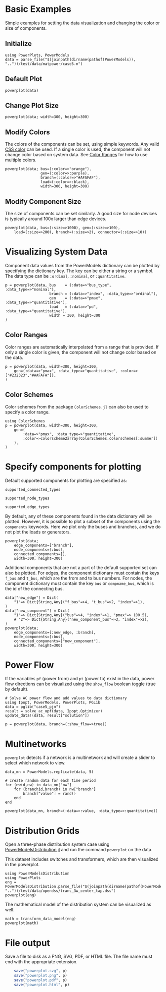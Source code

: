 # Basic Examples
Simple examples for setting the data visualization and changing the color or size of components.


## Initialize
```@example power_data
using PowerPlots, PowerModels
data = parse_file("$(joinpath(dirname(pathof(PowerModels)), ".."))/test/data/matpower/case5.m")
```

## Default Plot
```@example power_data
powerplot(data)
```

## Change Plot Size
```@example power_data
powerplot(data; width=300, height=300)
```

## Modify Colors
The colors of the components can be set, using simple keywords. Any valid [CSS color](https://developer.mozilla.org/en-US/docs/Web/CSS/color_value) can be used. If a single color is used, the component will not change color based on system data.  See [Color Ranges](@ref) for how to use multiple colors.

```@example power_data
powerplot(data; bus=(:color=>"orange"),
                gen=(:color=>:purple),
                branch=(:color=>"#AFAFAF"),
                load=(:color=>:black),
                width=300, height=300)
```

## Modify Component Size
The size of components can be set similarly.  A good size for node devices is typically around 100x larger than edge devices.
```@example power_data
powerplot(data, bus=(:size=>1000), gen=(:size=>100),
    load=(:size=>200), branch=(:size=>2), connector=(:size=>10))
```

# Visualizing System Data
Component data values from the PowerModels dictionary can be plotted by specifying the dictionary key. The key can be either a string or a symbol.  The data type can be `:ordinal`, `:nominal`, or `:quantitative`.

```@example power_data
p = powerplot(data, bus    = (:data=>"bus_type", :data_type=>"nominal"),
                    branch = (:data=>"index", :data_type=>"ordinal"),
                    gen    = (:data=>"pmax", :data_type=>"quantitative"),
                    load   = (:data=>"pd",  :data_type=>"quantitative"),
                    width = 300, height=300
)
```

## Color Ranges
Color ranges are automatically interpolated from a range that is provided.  If only a single color is given, the component will not change color based on the data.

```@example power_data
p = powerplot(data, width=300, height=300,
    gen=(:data=>"pmax", :data_type=>"quantitative", :color=>["#232323","#AAFAFA"]),
)
```

## Color Schemes
Color schemes from the package `ColorSchemes.jl` can also be used to specify a color range.

```@example power_data
using ColorSchemes
p = powerplot(data, width=300, height=300,
    gen=(
        :data=>"pmax", :data_type=>"quantitative",
        :color=>colorscheme2array(ColorSchemes.colorschemes[:summer])
    ),
)
```

# Specify components for plotting
Default supported components for plotting are specified as:
```@example power_data
supported_connected_types
```

```@example power_data
supported_node_types
```

```@example power_data
supported_edge_types
```


By default, any of these components found in the data dictionary will be plotted.  However, it is possible to plot a subset of the components using the `components` keywords.  Here we plot only the buses and branches, and we do not plot the loads or generators.

```@example power_data
powerplot(data;
    edge_components=["branch"],
    node_components=[:bus],
    connected_components=[],
    width=300, height=300)
```

Additional components that are not a part of the default supported set can also be plotted.  For edges, the component dictionary must contain the keys `f_bus` and `t_bus`, which are the from and to bus numbers.  For nodes, the component dictionary must contain the key `bus` or `compname_bus`, which is the id of the connecting bus.
```@example power_data
data["new_edge"] = Dict(
    "1"=> Dict{String,Any}("f_bus"=>4, "t_bus"=>2, "index"=>1),
)
data["new_component"] = Dict(
    "1"=> Dict{String,Any}("bus"=>4, "index"=>1, "pmax"=> 100.5),
    # "2"=> Dict{String,Any}("new_component_bus"=>3, "index"=>2),
)
powerplot(data;
    edge_components=[:new_edge, :branch],
    node_components=[:bus],
    connected_components=["new_component"],
    width=300, height=300)
```


# Power Flow
If the variables `pf` (power from) and `pt` (power to) exist in the data, power flow directions can be visualized using the `show_flow` boolean toggle (true by default).

```@example power_flow
# Solve AC power flow and add values to data dictionary
using Ipopt, PowerModels, PowerPlots, PGLib
data = pglib("case5_pjm")
result = solve_ac_opf(data, Ipopt.Optimizer)
update_data!(data, result["solution"])

p = powerplot(data, branch=(:show_flow=>true))
```

# Multinetworks
`powerplot` detects if a network is a multinetwork and will create a slider to select which network to view.

```@example power_data
data_mn = PowerModels.replicate(data, 5)

# create random data for each time period
for (nwid,nw) in data_mn["nw"]
    for (branchid,branch) in nw["branch"]
        branch["value"] = rand()
    end
end

powerplot(data_mn, branch=(:data=>:value, :data_type=>:quantitative))
```

# Distribution Grids
Open a three-phase distribution system case using [PowerModelsDistribution.jl](https://github.com/lanl-ansi/PowerModelsDistribution.jl) and run the command `powerplot` on the data.

This dataset includes switches and transformers, which are then visualized in the powerplot.

```@example distribution
using PowerModelsDistribution
using PowerPlots
eng = PowerModelsDistribution.parse_file("$(joinpath(dirname(pathof(PowerModelsDistribution)), ".."))/test/data/opendss/trans_3w_center_tap.dss")
powerplot(eng)
```

The mathematical model of the distribution system can be visualized as well.
```@example distribution
math = transform_data_model(eng)
powerplot(math)
```

# File output
Save a file to disk as a PNG, SVG, PDF, or HTML file.  The file name must end with the appropriate extension.

```julia
    save("powerplot.svg", p)
    save("powerplot.png", p)
    save("powerplot.pdf", p)
    save("powerplot.html", p)
```

